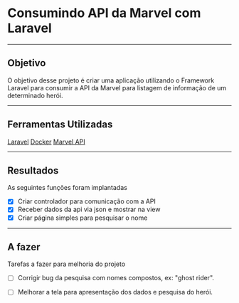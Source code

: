 # Consumindo API da Marvel com Laravel
***
## Objetivo
O objetivo desse projeto é criar uma aplicação utilizando o Framework Laravel para consumir a API da Marvel para listagem de informação de um determinado herói.
***
## Ferramentas Utilizadas
[Laravel](https://laravel.com/)
[Docker](https://www.docker.com/)
[Marvel API](https://developer.marvel.com/)
***
## Resultados
As seguintes funções foram implantadas
- [X] Criar controlador para comunicação com a API
- [X] Receber dados da api via json e mostrar na view
- [X] Criar página simples para pesquisar o nome
***
## A fazer
Tarefas a fazer para melhoria do projeto
- [ ] Corrigir bug da pesquisa com nomes compostos, ex: "ghost rider".
- [ ] Melhorar a tela para apresentação dos dados e pesquisa do herói.





